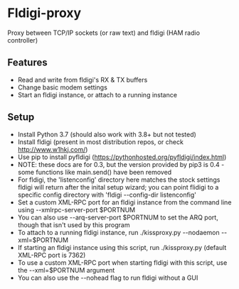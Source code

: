 # Fldigi-proxy

Proxy between TCP/IP sockets (or raw text) and fldigi (HAM radio controller)

## Features

* Read and write from fldigi's RX & TX buffers
* Change basic modem settings
* Start an fldigi instance, or attach to a running instance

## Setup

* Install Python 3.7 (should also work with 3.8+ but not tested)
* Install fldigi (present in most distribution repos, or check <http://www.w1hkj.com/>)
* Use pip to install pyfldigi (<https://pythonhosted.org/pyfldigi/index.html>)
* NOTE: these docs are for 0.3, but the version provided by pip3 is 0.4 - some functions like main.send() have been removed
* For fldigi, the 'listenconfig' directory here matches the stock settings fldigi will return after the inital setup wizard; you can point flidigi to a specific config directory with 'fldigi --config-dir listenconfig'
* Set a custom XML-RPC port for an fldigi instance from the command line using --xmlrpc-server-port $PORTNUM
* You can also use --arq-server-port $PORTNUM to set the ARQ port, though that isn't used by this program
* To attach to a running fldigi instance, run ./kissproxy.py --nodaemon --xml=$PORTNUM
* If starting an fldigi instance using this script, run ./kissproxy.py (default XML-RPC port is 7362)
* To use a custom XML-RPC port when starting fldigi with this script, use the --xml=$PORTNUM argument
* You can also use the --nohead flag to run fldigi without a GUI
